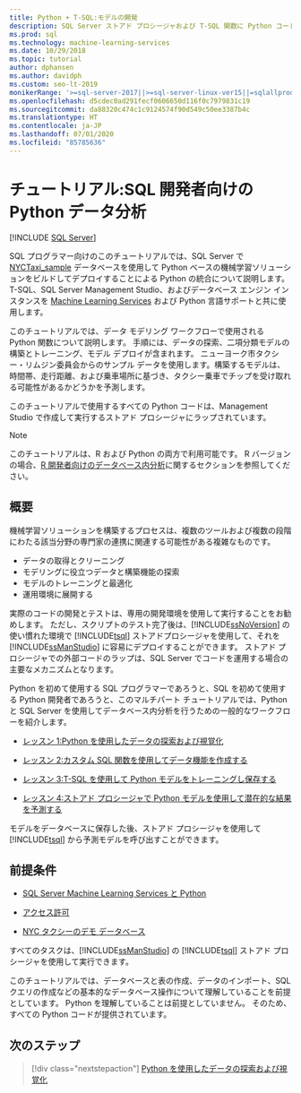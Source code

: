 ```yaml
---
title: Python + T-SQL:モデルの開発
description: SQL Server ストアド プロシージャおよび T-SQL 関数に Python コードを埋め込む方法について説明します。
ms.prod: sql
ms.technology: machine-learning-services
ms.date: 10/29/2018
ms.topic: tutorial
author: dphansen
ms.author: davidph
ms.custom: seo-lt-2019
monikerRange: '>=sql-server-2017||>=sql-server-linux-ver15||=sqlallproducts-allversions'
ms.openlocfilehash: d5cdec0ad291fecf0606650d116f0c7979831c19
ms.sourcegitcommit: da88320c474c1c9124574f90d549c50ee3387b4c
ms.translationtype: HT
ms.contentlocale: ja-JP
ms.lasthandoff: 07/01/2020
ms.locfileid: "85785636"
---
```

# <a name="tutorial-python-data-analytics-for-sql-developers"></a>チュートリアル:SQL 開発者向けの Python データ分析
 [!INCLUDE [SQL Server](../../includes/applies-to-version/sqlserver.md)]

SQL プログラマー向けのこのチュートリアルでは、SQL Server で [NYCTaxi_sample](demo-data-nyctaxi-in-sql.md) データベースを使用して Python ベースの機械学習ソリューションをビルドしてデプロイすることによる Python の統合について説明します。 T-SQL、SQL Server Management Studio、およびデータベース エンジン インスタンスを [Machine Learning Services](../install/sql-machine-learning-services-windows-install.md) および Python 言語サポートと共に使用します。

このチュートリアルでは、データ モデリング ワークフローで使用される Python 関数について説明します。 手順には、データの探索、二項分類モデルの構築とトレーニング、モデル デプロイが含まれます。 ニューヨーク市タクシー・リムジン委員会からのサンプル データを使用します。構築するモデルは、時間帯、走行距離、および乗車場所に基づき、タクシー乗車でチップを受け取れる可能性があるかどうかを予測します。 

このチュートリアルで使用するすべての Python コードは、Management Studio で作成して実行するストアド プロシージャにラップされています。

> [!NOTE]
> このチュートリアルは、R および Python の両方で利用可能です。 R バージョンの場合、[R 開発者向けのデータベース内分析](sqldev-in-database-r-for-sql-developers.md)に関するセクションを参照してください。

## <a name="overview"></a>概要

機械学習ソリューションを構築するプロセスは、複数のツールおよび複数の段階にわたる該当分野の専門家の連携に関連する可能性がある複雑なものです。

+ データの取得とクリーニング
+ モデリングに役立つデータと構築機能の探索
+ モデルのトレーニングと最適化
+ 運用環境に展開する

実際のコードの開発とテストは、専用の開発環境を使用して実行することをお勧めします。 ただし、スクリプトのテスト完了後は、[!INCLUDE[ssNoVersion](../../includes/ssnoversion-md.md)] の使い慣れた環境で [!INCLUDE[tsql](../../includes/tsql-md.md)] ストアドプロシージャを使用して、それを [!INCLUDE[ssManStudio](../../includes/ssmanstudio-md.md)] に容易にデプロイすることができます。 ストアド プロシージャでの外部コードのラップは、SQL Server でコードを運用する場合の主要なメカニズムとなります。

Python を初めて使用する SQL プログラマーであろうと、SQL を初めて使用する Python 開発者であろうと、このマルチパート チュートリアルでは、Python と SQL Server を使用してデータベース内分析を行うための一般的なワークフローを紹介します。 

+ [レッスン 1:Python を使用したデータの探索および視覚化](sqldev-py3-explore-and-visualize-the-data.md)

+ [レッスン 2:カスタム SQL 関数を使用してデータ機能を作成する](sqldev-py4-create-data-features-using-t-sql.md)

+ [レッスン 3:T-SQL を使用して Python モデルをトレーニングし保存する](sqldev-py5-train-and-save-a-model-using-t-sql.md)

+ [レッスン 4:ストアド プロシージャで Python モデルを使用して潜在的な結果を予測する](sqldev-py6-operationalize-the-model.md)

モデルをデータベースに保存した後、ストアド プロシージャを使用して [!INCLUDE[tsql](../../includes/tsql-md.md)] から予測モデルを呼び出すことができます。

## <a name="prerequisites"></a>前提条件

+ [SQL Server Machine Learning Services と Python](../install/sql-machine-learning-services-windows-install.md#verify-installation)

+ [アクセス許可](../security/user-permission.md)

+ [NYC タクシーのデモ データベース](demo-data-nyctaxi-in-sql.md)

すべてのタスクは、[!INCLUDE[ssManStudio](../../includes/ssmanstudio-md.md)] の [!INCLUDE[tsql](../../includes/tsql-md.md)] ストアド プロシージャを使用して実行できます。

このチュートリアルでは、データベースと表の作成、データのインポート、SQL クエリの作成などの基本的なデータベース操作について理解していることを前提としています。 Python を理解していることは前提としていません。 そのため、すべての Python コードが提供されています。 

## <a name="next-steps"></a>次のステップ

> [!div class="nextstepaction"]
> [Python を使用したデータの探索および視覚化](sqldev-py3-explore-and-visualize-the-data.md)
